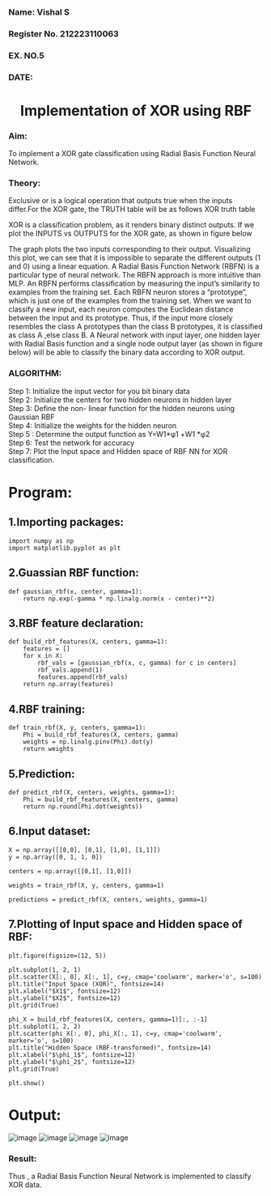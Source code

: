 <H3>Name: Vishal S</H3>
<H3>Register No. 212223110063 </H3>
<H3>EX. NO.5</H3>
<H3>DATE:</H3>

<H1 ALIGN =CENTER>Implementation of XOR  using RBF</H1>

<H3>Aim:</H3>
To implement a XOR gate classification using Radial Basis Function  Neural Network.

<H3>Theory:</H3>
<P>Exclusive or is a logical operation that outputs true when the inputs differ.For the XOR gate, the TRUTH table will be as follows XOR truth table </P>

<P>XOR is a classification problem, as it renders binary distinct outputs. If we plot the INPUTS vs OUTPUTS for the XOR gate, as shown in figure below </P>




<P>The graph plots the two inputs corresponding to their output. Visualizing this plot, we can see that it is impossible to separate the different outputs (1 and 0) using a linear equation.
A Radial Basis Function Network (RBFN) is a particular type of neural network. The RBFN approach is more intuitive than MLP. An RBFN performs classification by measuring the input’s similarity to examples from the training set. Each RBFN neuron stores a “prototype”, which is just one of the examples from the training set. When we want to classify a new input, each neuron computes the Euclidean distance between the input and its prototype. Thus, if the input more closely resembles the class A prototypes than the class B prototypes, it is classified as class A ,else class B.
A Neural network with input layer, one hidden layer with Radial Basis function and a single node output layer (as shown in figure below) will be able to classify the binary data according to XOR output.
</P>





<H3>ALGORITHM:</H3>
Step 1: Initialize the input  vector for you bit binary data<Br>
Step 2: Initialize the centers for two hidden neurons in hidden layer<Br>
Step 3: Define the non- linear function for the hidden neurons using Gaussian RBF<br>
Step 4: Initialize the weights for the hidden neuron <br>
Step 5 : Determine the output  function as 
                 Y=W1*φ1 +W1 *φ2 <br>
Step 6: Test the network for accuracy<br>
Step 7: Plot the Input space and Hidden space of RBF NN for XOR classification.

# Program:
## 1.Importing packages:
```
import numpy as np
import matplotlib.pyplot as plt
```
## 2.Guassian RBF function:
```
def gaussian_rbf(x, center, gamma=1):
    return np.exp(-gamma * np.linalg.norm(x - center)**2)
```
## 3.RBF feature declaration:
```
def build_rbf_features(X, centers, gamma=1):
    features = []
    for x in X:
        rbf_vals = [gaussian_rbf(x, c, gamma) for c in centers]
        rbf_vals.append(1)
        features.append(rbf_vals)
    return np.array(features)
```
## 4.RBF training:
```
def train_rbf(X, y, centers, gamma=1):
    Phi = build_rbf_features(X, centers, gamma)
    weights = np.linalg.pinv(Phi).dot(y)
    return weights
```
## 5.Prediction:
```
def predict_rbf(X, centers, weights, gamma=1):
    Phi = build_rbf_features(X, centers, gamma)
    return np.round(Phi.dot(weights))
```
## 6.Input dataset:
```
X = np.array([[0,0], [0,1], [1,0], [1,1]])
y = np.array([0, 1, 1, 0])

centers = np.array([[0,1], [1,0]])

weights = train_rbf(X, y, centers, gamma=1)

predictions = predict_rbf(X, centers, weights, gamma=1)
```
## 7.Plotting of Input space and Hidden space of RBF:
```
plt.figure(figsize=(12, 5))

plt.subplot(1, 2, 1)
plt.scatter(X[:, 0], X[:, 1], c=y, cmap='coolwarm', marker='o', s=100)
plt.title("Input Space (XOR)", fontsize=14)
plt.xlabel("$X1$", fontsize=12)
plt.ylabel("$X2$", fontsize=12)
plt.grid(True)

phi_X = build_rbf_features(X, centers, gamma=1)[:, :-1]
plt.subplot(1, 2, 2)
plt.scatter(phi_X[:, 0], phi_X[:, 1], c=y, cmap='coolwarm', marker='o', s=100)
plt.title("Hidden Space (RBF-transformed)", fontsize=14)
plt.xlabel("$\phi_1$", fontsize=12)
plt.ylabel("$\phi_2$", fontsize=12)
plt.grid(True)

plt.show()
```
# Output:
![image](https://github.com/user-attachments/assets/4a2c022a-d955-4127-9a4b-2c0e1be08428)
![image](https://github.com/user-attachments/assets/e5075f79-1d27-4acc-84ee-496d5db137be)
![image](https://github.com/user-attachments/assets/2f9e40be-3f91-4676-9b15-6673338f3c6d)
![image](https://github.com/user-attachments/assets/8d26e052-ef1c-4b23-a294-94a162cf0084)

<H3>Result:</H3>
Thus , a Radial Basis Function Neural Network is implemented to classify XOR data.








